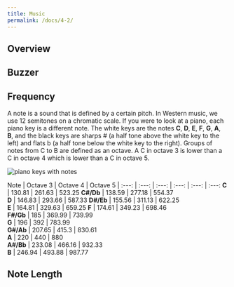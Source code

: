 ```yaml
---
title: Music
permalink: /docs/4-2/
---
```

## Overview

## Buzzer

## Frequency
A note is a sound that is defined by a certain pitch. In Western music, we use 12 semitones on a chromatic scale. If you were to look at a piano, each piano key is a different note. The white keys are the notes **C**, **D**, **E**, **F**, **G**, **A**, **B**, and the black keys are sharps # (a half tone above the white key to the left) and flats b (a half tone below the white key to the right). Groups of notes from C to B are defined as an octave. A C in octave 3 is lower than a C in octave 4 which is lower than a C in octave 5.

![piano keys with notes](4-2_piano.png)

Note | Octave 3 | Octave 4 | Octave 5 |
:---: | :---: | :---: | :---: | :---: | :---:
**C**  |  130.81 | 261.63  | 523.25
**C#/Db**  | 138.59  | 277.18  |  554.37  
**D**  | 146.83  | 293.66  |  587.33
**D#/Eb**  | 155.56  | 311.13  | 622.25   
**E**  | 164.81  | 329.63  |  659.25
**F**  | 174.61  | 349.23  | 698.46  
**F#/Gb**  | 185  | 369.99  | 739.99   
**G**  | 196  | 392  | 783.99  
**G#/Ab**  | 207.65  | 415.3  | 830.61  
**A**  | 220  | 440  | 880  
**A#/Bb**  | 233.08  | 466.16  |  932.33  
**B**  | 246.94  | 493.88  |  987.77

## Note Length
